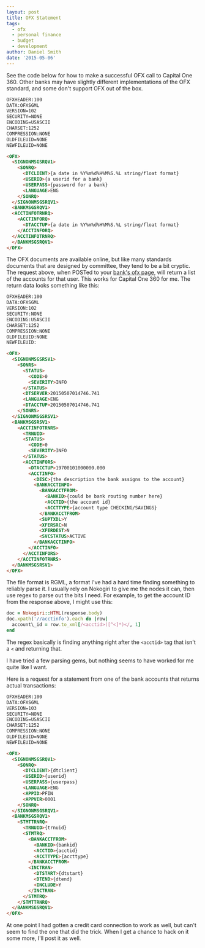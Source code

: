 ```yaml
---
layout: post
title: OFX Statement
tags:
  - ofx
  - personal finance
  - budget
  - development
author: Daniel Smith
date: '2015-05-06'
---
```


See the code below for how to make a successful OFX call to Capital One 360. Other banks may have slightly different implementations of the OFX standard, and some don't support OFX out of the box.

```html
OFXHEADER:100
DATA:OFXSGML
VERSION=102
SECURITY=NONE
ENCODING=USASCII
CHARSET:1252
COMPRESSION:NONE
OLDFILEUID=NONE
NEWFILEUID=NONE

<OFX>
  <SIGNONMSGSRQV1>
    <SONRQ>
      <DTCLIENT>{a date in %Y%m%d%H%M%S.%L string/float format}
      <USERID>{a userid for a bank}
      <USERPASS>{password for a bank}
      <LANGUAGE>ENG
    </SONRQ>
  </SIGNONMSGSRQV1>
  <BANKMSGSRQV1>
  <ACCTINFOTRNRQ>
    <ACCTINFORQ>
      <DTACCTUP>{a date in %Y%m%d%H%M%S.%L string/float format}
    </ACCTINFORQ>
  </ACCTINFOTRNRQ>
  </BANKMSGSRQV1>
</OFX>
```

The OFX documents are available online, but like many standards documents that are designed by committee, they tend to be a bit cryptic. The request above, when POSTed to your [bank's ofx page](http://www.ofxhome.com/index.php/home/directory), will return a list of the accounts for that user. This works for Capital One 360 for me. The return data looks something like this:

```html
OFXHEADER:100
DATA:OFXSGML
VERSION:102
SECURITY:NONE
ENCODING:USASCII
CHARSET:1252
COMPRESSION:NONE
OLDFILEUID:NONE
NEWFILEUID:

<OFX>
  <SIGNONMSGSRSV1>
    <SONRS>
      <STATUS>
        <CODE>0
        <SEVERITY>INFO
      </STATUS>
      <DTSERVER>20150507014746.741
      <LANGUAGE>ENG
      <DTACCTUP>20150507014746.741
    </SONRS>
  </SIGNONMSGSRSV1>
  <BANKMSGSRSV1>
    <ACCTINFOTRNRS>
      <TRNUID>
      <STATUS>
        <CODE>0
        <SEVERITY>INFO
      </STATUS>
      <ACCTINFORS>
        <DTACCTUP>19700101000000.000
        <ACCTINFO>
          <DESC>{the description the bank assigns to the account}
          <BANKACCTINFO>
            <BANKACCTFROM>
              <BANKID>{could be bank routing number here}
              <ACCTID>{the account id}
              <ACCTTYPE>{account type CHECKING/SAVINGS}
            </BANKACCTFROM>
            <SUPTXDL>Y
            <XFERSRC>N
            <XFERDEST>N
            <SVCSTATUS>ACTIVE
          </BANKACCTINFO>
        </ACCTINFO>
      </ACCTINFORS>
    </ACCTINFOTRNRS>
  </BANKMSGSRSV1>
</OFX>
```

The file format is RGML, a format I've had a hard time finding something to reliably parse it. I usually rely on Nokogiri to give me the nodes it can, then use regex to parse out the bits I need. For example, to get the account ID from the response above, I might use this:

```ruby
doc = Nokogiri::HTML(response.body)
doc.xpath('//acctinfo').each do |row|
  account\_id = row.to_xml[/<acctid>([^<]*)</, 1]
end
```

The regex basically is finding anything right after the `<acctid>` tag that isn't a `<` and returning that.

I have tried a few parsing gems, but nothing seems to have worked for me quite like I want.

Here is a request for a statement from one of the bank accounts that returns actual transactions:

```html
OFXHEADER:100
DATA:OFXSGML
VERSION=103
SECURITY=NONE
ENCODING=USASCII
CHARSET:1252
COMPRESSION:NONE
OLDFILEUID=NONE
NEWFILEUID=NONE

<OFX>
  <SIGNONMSGSRQV1>
    <SONRQ>
      <DTCLIENT>{dtclient}
      <USERID>{userid}
      <USERPASS>{userpass}
      <LANGUAGE>ENG
      <APPID>PFIN
      <APPVER>0001
    </SONRQ>
  </SIGNONMSGSRQV1>
  <BANKMSGSRQV1>
    <STMTTRNRQ>
      <TRNUID>{trnuid}
      <STMTRQ>
        <BANKACCTFROM>
          <BANKID>{bankid}
          <ACCTID>{acctid}
          <ACCTTYPE>{accttype}
        </BANKACCTFROM>
        <INCTRAN>
          <DTSTART>{dtstart}
          <DTEND>{dtend}
          <INCLUDE>Y
        </INCTRAN>
      </STMTRQ>
    </STMTTRNRQ>
  </BANKMSGSRQV1>
</OFX>
```

At one point I had gotten a credit card connection to work as well, but can't seem to find the one that did the trick. When I get a chance to hack on it some more, I'll post it as well.
